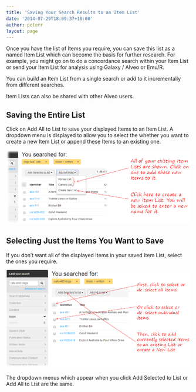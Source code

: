 ```yaml
---
title: 'Saving Your Search Results to an Item List'
date: '2014-07-29T18:09:37+10:00'
author: peterr
layout: page
---
```


Once you have the list of Items you require, you can save this list as a named Item List which can become the basis for further research. For example, you might go on to do a concordance search within your Item List or send your Item List for analysis using Galaxy / Alveo or Emu/R.

You can build an Item List from a single search or add to it incrementally from different searches.

Item Lists can also be shared with other Alveo users.

## **Saving the Entire List**

Click on Add All to List  to save your displayed Items to an Item List. A dropdown menu is displayed to allow you to select the whether you want to create a new Item List or append these Items to an existing one.

![Saving an Item List](assets/files/2014/07/SavingAnItemList.png)

## **Selecting Just the Items You Want to Save**

If you don’t want all of the displayed Items in your saved Item List, select the ones you require.

![Selecting Items for Your List](assets/files/2014/07/SelectingAnItemList.png)

The dropdown menus which appear when you click Add Selected to List or Add All to List are the same.